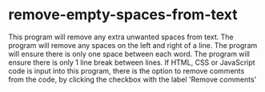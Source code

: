 # remove-empty-spaces-from-text
This program will remove any extra unwanted spaces from text.
The program will remove any spaces on the left and right of a line.
The program will ensure there is only one space between each word.
The program will ensure there is only 1 line break between lines.
If HTML, CSS or JavaScript code is input into this program, there is the option to remove comments from the code, by clicking the checkbox with the label 'Remove comments'
